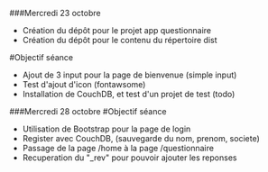 ###Mercredi 23 octobre
- Création du dépôt pour le projet app questionnaire
- Création du dépôt pour le contenu du répertoire dist

#Objectif séance
- Ajout de 3 input pour la page de bienvenue (simple input)
- Test d'ajout d'icon (fontawsome)
- Installation de CouchDB, et test d'un projet de test (todo)

###Mercredi 28 octobre
#Objectif séance
- Utilisation de Bootstrap pour la page de login
- Register avec CouchDB, (sauvegarde du nom, prenom, societe)
- Passage de la page /home à la page /questionnaire
- Recuperation du "_rev" pour pouvoir ajouter les reponses
